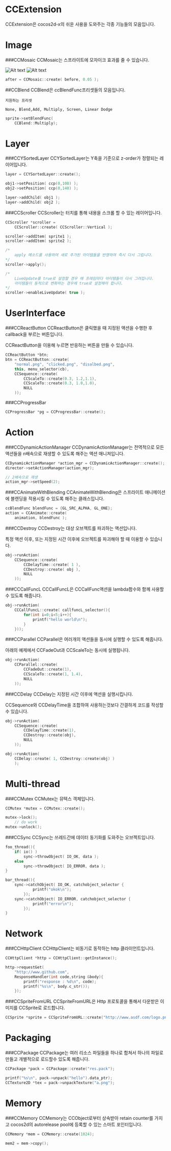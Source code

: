 CCExtension
===========

CCExtension은 cocos2d-x의 쉬운 사용을 도와주는 각종 기능들의 모음입니다.


Image
====

###CCMosaic
CCMosaic는 스프라이트에 모자이크 효과를 줄 수 있습니다.


![Alt text](https://raw.github.com/pjc0247/CCExtension/master/img/mosaic2.png) 
![Alt text](https://raw.github.com/pjc0247/CCExtension/master/img/mosaic.png) 
```C++
after = CCMosaic::create( before, 0.05 );
```

##CCBlend
CCBlend은 ccBlendFunc프리셋들의 모음입니다.

```
지원하는 프리셋

None, Blend,Add, Multiply, Screen, Linear Dodge
```

```C++
sprite->setBlendFunc(
    CCBlend::Multiply);
```

Layer
====

###CCYSortedLayer
CCYSortedLayer는 Y축을 기준으로 z-order가 정렬되는 레이어입니다.
```C++
layer = CCYSortedLayer::create();

obj1->setPosition( ccp(0,100) );
obj2->setPosition( ccp(0,140) );

layer->addChild( obj1 );
layer->addChild( obj2 );
```

###CCScroller
CCScroller는 터치를 통해 내용을 스크롤 할 수 있는 레이어입니다.
```C++
CCScroller *scroller =
    CCScroller::create( CCScroller::Vertical );

scroller->addItem( sprite1 );
scroller->addItem( sprite2 );

/*
    apply 메소드를 사용하여 새로 추가된 아이템들을 반영하여 즉시 다시 그립니다.
*/
scroller->apply();

/*
    LiveUpdate를 true로 설정할 경우 매 프레임마다 아이템들이 다시 그려집니다.
    아이템들이 동적으로 변화하는 경우에 true로 설정해야 합니다.
*/
scroller->enableLiveUpdate( true );
```


UserInterface
====
###CCReactButton
CCReactButton은 클릭했을 때 지정된 액션을 수행한 후 callback을 부르는 버튼입니다.

CCReactButton을 이용해 누르면 반응하는 버튼을 만들 수 있습니다.
```C++
CCReactButton *btn;
btn = CCReactButton::create(
    "normal.png", "clicked.png", "disalbed.png",
    this, menu_selector(cb),
    CCSequence::create(
        CCScaleTo::create(0.3, 1.2,1.1),
        CCScaleTo::create(0.3, 1.0,1.0),
        NULL
    ));
```

###CCProgressBar
```C++
CCProgressBar *pg = CCProgressBar::create();
```


Action
====

###CCDynamicActionManager
CCDynamicActionManager는 전역적으로 모든 액션들을 n배속으로 재생할 수 있도록 해주는 액션 매니져입니다.

```C++
CCDynamicActionManager *action_mgr = CCDynamicActionManager::create();
director->setActionManager(action_mgr);
```
```C++
// 2배속으로 재생
action_mgr->setSpeed(2);
```

###CCAnimateWithBlending
CCAnimateWithBlending은 스프라이트 애니메이션에 블렌딩을 적용시킬 수 있도록 해주는 클래스입니다.

```C++
ccBlendFunc blendFunc = {GL_SRC_ALPHA, GL_ONE};
action = CCAnimate::create(
    animation, blendFunc );
```

###CCDestroy
CCDestroy는 대상 오브젝트를 파괴하는 액션입니다.

특정 액션 이후, 또는 지정된 시간 이후에 오브젝트를 파괴해야 할 때 이용할 수 있습니다.
```C++
obj->runAction(
    CCSequence::create(
        CCDelayTime::create( 1 ),
        CCDestroy::create( obj ),
        NULL
    ));
```



###CCCallFuncL
CCCallFuncL은 CCCallFunc액션을 lambda함수와 함께 사용할 수 있도록 해줍니다.
```C++
obj->runAction(
    CCCallFuncL::create( callfuncL_selector(){
        for(int i=0;i<5;i++){
            printf("hello world\n");
        }
    }));
```



###CCParallel
CCParallel은 여러개의 액션들을 동시에 실행할 수 있도록 해줍니다.

아래의 예제에서 CCFadeOut과 CCScaleTo는 동시에 실행됩니다.
```C++
obj->runAction(
    CCParallel::create(
        CCFadeOut::create(1),
        CCScaleTo::create(1, 1.4),
        NULL
    ));
```


###CCDelay
CCDelay는 지정된 시간 이후에 액션을 실행시킵니다.

CCSequence와 CCDelayTime을 조합하여 사용하는것보다 간결하게 코드를 작성할 수 있습니다.
```C++
obj->runAction(
    CCSequence::create(
        CCDelayTime::create(1),
        CCDestroy::create(obj),
        NULL
    ));
```
```C++
obj->runAction(
    CCDelay::create( 1, CCDestroy::create(obj) )
    );
```

Multi-thread
====

###CCMutex
CCMutex는 뮤텍스 객체입니다.
```C++
CCMutex *mutex = CCMutex::create();

mutex->lock();
    // do work
mutex->unlock();
```

###CCSync
CCSync는 쓰레드간에 데이터 동기화를 도와주는 오브젝트입니다.

```C++
foo_thread(){
    if( io() )
        sync->throwObject( IO_OK, data );
    else
        sync->throwObject( IO_ERROR, data );
}

bar_thread(){
    sync->catchObject( IO_OK, catchobject_selector {
            printf("okok\n");
        });
    sync->catchObject( IO_ERROR, catchobject_selector {
            printf("error\n");
        });
}
```


Network
====

###CCHttpClient
CCHttpClient는 비동기로 동작하는 http 클라이언트입니다.

```C++
CCHttpClient *http = CCHttpClient::getInstance();

http->requestGet(
    "http://www.github.com",
    ResponseHandler(int code,string &body){
        printf("response : %d\n", code);
        printf("%s\n", body.c_str());
    });

```

###CCSpriteFromURL
CCSpriteFromURL은 Http 프로토콜을 통해서 다운받은 이미지를 CCSprite로 로드합니다.

```C++
CCSprite *sprite = CCSpriteFromURL::create("http://www.asdf.com/logo.png");
```


Packaging
====

###CCPackage
CCPackage는 여러 리소스 파일들을 하나로 합쳐서 하나의 파일로 만들고 개별적으로 로드할수 있도록 해줍니다.

```C++
CCPackage *pack = CCPackage::create("res.pack");

printf("%s\n", pack->unpack("hello").data_ptr);
CCTexture2D *tex = pack->unpackTexture("a.png");
```


Memory
====

###CCMemory
CCMemory는 CCObject로부터 상속받아 retain counter를 가지고 cocos2d의 autorelease pool에 등록할 수 있는 스마트 포인터입니다.

```C++
CCMemory *mem = CCMemory::create(1024);

mem2 = mem->copy();
```
